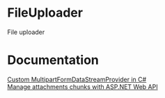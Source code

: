 # FileUploader
File uploader

# Documentation

<a href="https://mirkomaggioni.com/2017/05/21/custom-multipartformdatastreamprovider-in-c/">Custom MultipartFormDataStreamProvider in C#</a><br/>
<a href="https://mirkomaggioni.com/2017/06/01/manage-chunks-with-asp-net-web-api/">Manage attachments chunks with ASP.NET Web API</a>
